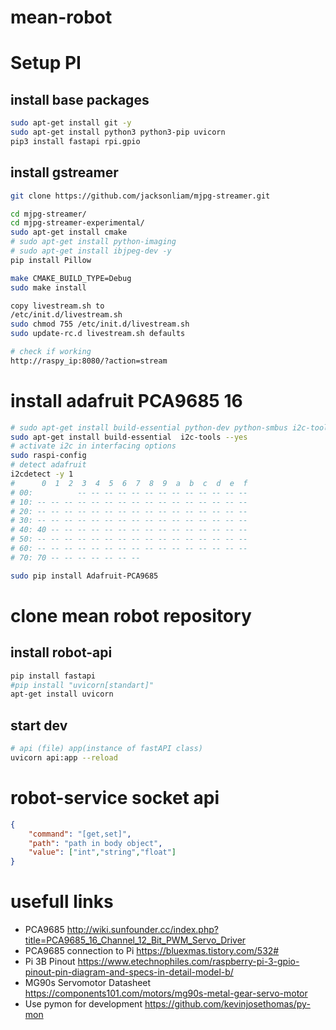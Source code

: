 # mean-robot
# Setup PI 

## install base packages 
```bash
sudo apt-get install git -y
sudo apt-get install python3 python3-pip uvicorn
pip3 install fastapi rpi.gpio
```
## install gstreamer
```bash
git clone https://github.com/jacksonliam/mjpg-streamer.git

cd mjpg-streamer/
cd mjpg-streamer-experimental/
sudo apt-get install cmake
# sudo apt-get install python-imaging
# sudo apt-get install ibjpeg-dev -y
pip install Pillow

make CMAKE_BUILD_TYPE=Debug
sudo make install

copy livestream.sh to
/etc/init.d/livestream.sh
sudo chmod 755 /etc/init.d/livestream.sh
sudo update-rc.d livestream.sh defaults

# check if working
http://raspy_ip:8080/?action=stream
```


# install adafruit PCA9685 16 
```bash
# sudo apt-get install build-essential python-dev python-smbus i2c-tools python-pip --yes
sudo apt-get install build-essential  i2c-tools --yes
# activate i2c in interfacing options
sudo raspi-config
# detect adafruit
i2cdetect -y 1
#      0  1  2  3  4  5  6  7  8  9  a  b  c  d  e  f
# 00:          -- -- -- -- -- -- -- -- -- -- -- -- --
# 10: -- -- -- -- -- -- -- -- -- -- -- -- -- -- -- --
# 20: -- -- -- -- -- -- -- -- -- -- -- -- -- -- -- --
# 30: -- -- -- -- -- -- -- -- -- -- -- -- -- -- -- --
# 40: 40 -- -- -- -- -- -- -- -- -- -- -- -- -- -- --
# 50: -- -- -- -- -- -- -- -- -- -- -- -- -- -- -- --
# 60: -- -- -- -- -- -- -- -- -- -- -- -- -- -- -- --
# 70: 70 -- -- -- -- -- -- --

sudo pip install Adafruit-PCA9685
```

# clone mean robot repository

## install robot-api
```bash
pip install fastapi
#pip install "uvicorn[standart]"
apt-get install uvicorn

```
## start dev 

```bash
# api (file) app(instance of fastAPI class)
uvicorn api:app --reload
```


# robot-service socket api 
```json
{
    "command": "[get,set]",
    "path": "path in body object",
    "value": ["int","string","float"]
}

```
# usefull links 
* PCA9685 http://wiki.sunfounder.cc/index.php?title=PCA9685_16_Channel_12_Bit_PWM_Servo_Driver
* PCA9685 connection to Pi https://bluexmas.tistory.com/532#
* Pi 3B Pinout https://www.etechnophiles.com/raspberry-pi-3-gpio-pinout-pin-diagram-and-specs-in-detail-model-b/
* MG90s Servomotor Datasheet https://components101.com/motors/mg90s-metal-gear-servo-motor
* Use pymon for development https://github.com/kevinjosethomas/py-mon